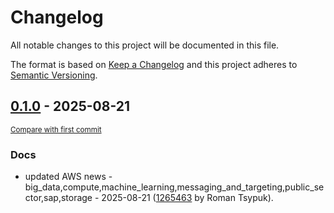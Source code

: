 # Changelog

All notable changes to this project will be documented in this file.

The format is based on [Keep a Changelog](http://keepachangelog.com/en/1.0.0/)
and this project adheres to [Semantic Versioning](http://semver.org/spec/v2.0.0.html).

<!-- insertion marker -->
## [0.1.0](https://github.com/tsypuk/aws-news/releases/tag/ver-2025-08-210.1.0) - 2025-08-21

<small>[Compare with first commit](https://github.com/tsypuk/aws-news/compare/4fcb307d26c0678d067849ef744ec2d955672fb8...ver-2025-08-21)</small>

### Docs

- updated AWS news - big_data,compute,machine_learning,messaging_and_targeting,public_sector,sap,storage - 2025-08-21 ([1265463](https://github.com/tsypuk/aws-news/commit/1265463fcdc27122721869c513a2a457fd089d58) by Roman Tsypuk).

